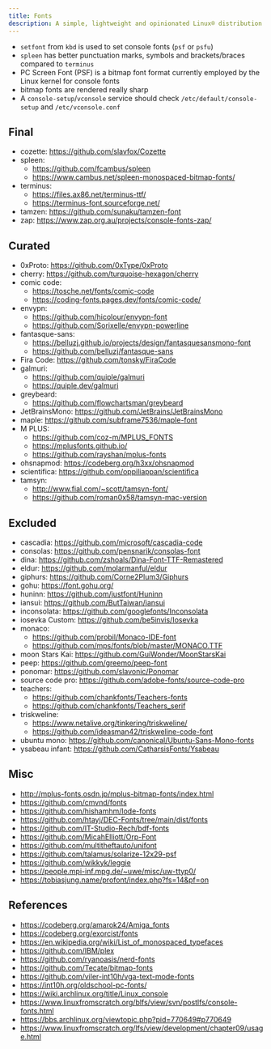 ```yaml
---
title: Fonts
description: A simple, lightweight and opinionated Linux® distribution based on musl libc and toybox
---
```


- `setfont` from `kbd` is used to set console fonts (`psf` or `psfu`)
- `spleen` has better punctuation marks, symbols and brackets/braces compared to `terminus`
- PC Screen Font (PSF) is a bitmap font format currently employed by the Linux kernel for console fonts
- bitmap fonts are rendered really sharp
- A `console-setup`/`vconsole` service should check `/etc/default/console-setup` and `/etc/vconsole.conf`

## Final
- cozette: https://github.com/slavfox/Cozette
- spleen:
  - https://github.com/fcambus/spleen
  - https://www.cambus.net/spleen-monospaced-bitmap-fonts/
- terminus:
  - https://files.ax86.net/terminus-ttf/
  - https://terminus-font.sourceforge.net/
- tamzen: https://github.com/sunaku/tamzen-font
- zap: https://www.zap.org.au/projects/console-fonts-zap/

## Curated
- 0xProto: https://github.com/0xType/0xProto
- cherry: https://github.com/turquoise-hexagon/cherry
- comic code:
  - https://tosche.net/fonts/comic-code
  - https://coding-fonts.pages.dev/fonts/comic-code/
- envypn:
  - https://github.com/hicolour/envypn-font
  - https://github.com/Sorixelle/envypn-powerline
- fantasque-sans:
  - https://belluzj.github.io/projects/design/fantasquesansmono-font
  - https://github.com/belluzj/fantasque-sans
- Fira Code: https://github.com/tonsky/FiraCode
- galmuri:
  - https://github.com/quiple/galmuri
  - https://quiple.dev/galmuri
- greybeard:
  - https://github.com/flowchartsman/greybeard
- JetBrainsMono: https://github.com/JetBrains/JetBrainsMono
- maple: https://github.com/subframe7536/maple-font
- M PLUS:
  - https://github.com/coz-m/MPLUS_FONTS
  - https://mplusfonts.github.io/
  - https://github.com/rayshan/mplus-fonts
- ohsnapmod: https://codeberg.org/h3xx/ohsnapmod
- scientifica: https://github.com/oppiliappan/scientifica
- tamsyn:
  - http://www.fial.com/~scott/tamsyn-font/
  - https://github.com/roman0x58/tamsyn-mac-version

## Excluded
- cascadia: https://github.com/microsoft/cascadia-code
- consolas: https://github.com/pensnarik/consolas-font
- dina: https://github.com/zshoals/Dina-Font-TTF-Remastered
- eldur: https://github.com/molarmanful/eldur
- giphurs: https://github.com/Corne2Plum3/Giphurs
- gohu: https://font.gohu.org/
- huninn: https://github.com/justfont/Huninn
- iansui: https://github.com/ButTaiwan/iansui
- inconsolata: https://github.com/googlefonts/Inconsolata
- iosevka Custom: https://github.com/be5invis/Iosevka
- monaco:
  - https://github.com/probil/Monaco-IDE-font
  - https://github.com/mps/fonts/blob/master/MONACO.TTF
- moon Stars Kai: https://github.com/GuiWonder/MoonStarsKai
- peep: https://github.com/greemo/peep-font
- ponomar: https://github.com/slavonic/Ponomar
- source code pro: https://github.com/adobe-fonts/source-code-pro
- teachers:
  - https://github.com/chankfonts/Teachers-fonts
  - https://github.com/chankfonts/Teachers_serif
- triskweline:
  - https://www.netalive.org/tinkering/triskweline/
  - https://github.com/ideasman42/triskweline-code-font
- ubuntu mono: https://github.com/canonical/Ubuntu-Sans-Mono-fonts
- ysabeau infant: https://github.com/CatharsisFonts/Ysabeau

## Misc
- http://mplus-fonts.osdn.jp/mplus-bitmap-fonts/index.html
- https://github.com/cmvnd/fonts
- https://github.com/hishamhm/lode-fonts
- https://github.com/htayj/DEC-Fonts/tree/main/dist/fonts
- https://github.com/IT-Studio-Rech/bdf-fonts
- https://github.com/MicahElliott/Orp-Font
- https://github.com/multitheftauto/unifont
- https://github.com/talamus/solarize-12x29-psf
- https://github.com/wikkyk/leggie
- https://people.mpi-inf.mpg.de/~uwe/misc/uw-ttyp0/
- https://tobiasjung.name/profont/index.php?fs=14&pf=on

## References
- https://codeberg.org/amarok24/Amiga_fonts
- https://codeberg.org/exorcist/fonts
- https://en.wikipedia.org/wiki/List_of_monospaced_typefaces
- https://github.com/IBM/plex
- https://github.com/ryanoasis/nerd-fonts
- https://github.com/Tecate/bitmap-fonts
- https://github.com/viler-int10h/vga-text-mode-fonts
- https://int10h.org/oldschool-pc-fonts/
- https://wiki.archlinux.org/title/Linux_console
- https://www.linuxfromscratch.org/blfs/view/svn/postlfs/console-fonts.html
- https://bbs.archlinux.org/viewtopic.php?pid=770649#p770649
- https://www.linuxfromscratch.org/lfs/view/development/chapter09/usage.html
